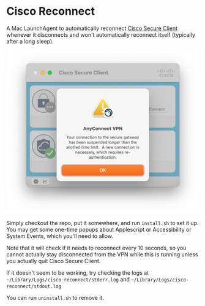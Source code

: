 # Cisco Reconnect

A Mac LaunchAgent to automatically reconnect
[Cisco Secure Client](https://www.cisco.com/site/us/en/products/security/secure-client/index.html)
whenever it disconnects and won't automatically reconnect itself (typically after a long sleep).

![alt text](screenshot.png "Screenshot")

Simply checkout the repo, put it somewhere, and run `install.sh` to set it up.\
You may get some one-time popups about Applescript or Accessibility or System Events, which you'll need to allow.

Note that it will check if it needs to reconnect every 10 seconds, so you cannot actually stay disconnected from
the VPN while this is running unless you actually quit Cisco Secure Client.

If it doesn't seem to be working, try checking the logs at 
`~/Library/Logs/cisco-reconnect/stderr.log` and `~/Library/Logs/cisco-reconnect/stdout.log`

You can run `uninstall.sh` to remove it.
